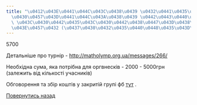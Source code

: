 ```yaml
---
title: "\u0412\u043E\u0441\u044C\u043C\u0438\u0439 \u0432\u0441\u0435\u0443\u043A\u0440\
  \u0430\u0457\u043D\u0441\u044C\u043A\u0438\u0439 \u0442\u0443\u0440\u043D\u0456\u0440\
  \ \u043C\u0430\u0442\u0435\u043C\u0430\u0442\u0438\u0447\u043D\u0438\u0445 \u0431\
  \u043E\u0457\u0432 (\u0437\u0430\u0432\u0435\u0440\u0448\u0435\u043D\u043E  )"
---
```

5700

Детальніше про турнір - http://matholymp.org.ua/messages/266/

Необхідна сума, яка потрібна для оргвнесків - 2000 - 5000грн (залежить від кількості учасників)

Обговорення та збір коштів у закритій групі фб
[тут](https://www.facebook.com/groups/426478430768968/permalink/718293588254116)
.

[Повернутись назад](/info/for-grads)